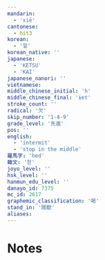 ```yaml
---
mandarin:
  - 'xiē'
cantonese:
  - hit3
korean:
  - '헐'
korean_native: ''
japanese:
  - 'KETSU'
  - 'KAI'
japanese_nanori: ''
vietnamese:
middle_chinese_initial: 'h'
middle_chinese_final: 'ɨɐt'
stroke_count: ''
radical: '欠'
skip_number: '1-4-9'
grade_level: '先進'
pos: ''
english:
  - 'intermit'
  - 'stop in the middle'
羅馬字: 'hed'
韓文: '헏'
joyo_level: ''
hsk_level: ''
hanmun_edu_level: ''
danayo_id: 7375
mc_id: 2617
graphemic_classification: '喝'
stand_in: '間歇'
aliases:
---
```


# Notes
